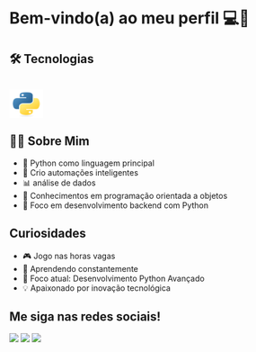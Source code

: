 # Bem-vindo(a) ao meu perfil 💻🐍

## 🛠️ Tecnologias

<div style="display: inline_block"><br>
  <img align="center" alt="Python" height="50" width="60" src="https://raw.githubusercontent.com/devicons/devicon/master/icons/python/python-original.svg">
</div>

## 👨‍💻 Sobre Mim

- 🐍 Python como linguagem principal
- 🤖 Crio automações inteligentes
- 📊  análise de dados
- 🧠 Conhecimentos em programação orientada a objetos
- 🚀 Foco em desenvolvimento backend com Python 

## Curiosidades

- 🎮 Jogo nas horas vagas
- 🌱 Aprendendo constantemente
- 🎯 Foco atual: Desenvolvimento Python Avançado
- 💡 Apaixonado por inovação tecnológica

## Me siga nas redes sociais!

<div> 
  <a href="https://instagram.com/wolf_daniboy" target="_blank"><img src="https://img.shields.io/badge/-Instagram-%23E4405F?style=for-the-badge&logo=instagram&logoColor=white" target="_blank"></a>
  <a href="mailto:wolf21.dan@gmail.com"><img src="https://img.shields.io/badge/-Gmail-%23333?style=for-the-badge&logo=gmail&logoColor=white" target="_blank"></a>
  <a href="https://www.linkedin.com/in/daniel-nascimento-564154360 target="_blank"><img src="https://img.shields.io/badge/-LinkedIn-%230077B5?style=for-the-badge&logo=linkedin&logoColor=white" target="_blank"></a>
</div>